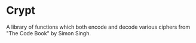 # Crypt
A library of functions which both encode and decode various ciphers from "The Code Book" by Simon Singh.
